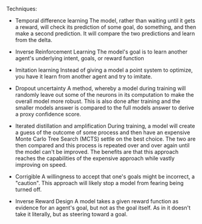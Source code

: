 
Techniques:
- Temporal difference learning
    The model, rather than waiting until it gets a reward, will check its prediction of some goal, do something, and then make a second prediction. It will compare the two predictions and learn from the delta.

- Inverse Reinforcement Learning
    The model's goal is to learn another agent's underlying intent, goals, or reward function

- Imitation learning
    Instead of giving a model a point system to optimize, you have it learn from another agent and try to imitate.

- Dropout uncertainty
    A method, whereby a model during training will randomly leave out some of the neurons in its computation to make the overall model more robust. This is also done after training and the smaller models answer is compared to the full models answer to derive a proxy confidence score.

- Iterated distillation and amplification
    During training, a model will create a guess of the outcome of some process and then have an expensive Monte Carlo Tree Search (MCTS) settle on the best choice. The two are then compared and this process is repeated over and over again until the model can't be improved. The benefits are that this approach reaches the capabilities of the expensive approach while vastly improving on speed.


- Corrigible
    A willingness to accept that one's goals might be incorrect, a "caution". This approach will likely stop a model from fearing being turned off.

- Inverse Reward Design
    A model takes a given reward function as evidence for an agent's goal, but not as the goal itself. As in it doesn't take it literally, but as steering toward a goal.
